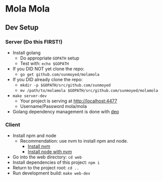 # Mola Mola

## Dev Setup

### Server (Do this FIRST!)

- Install golang
  - Do appropriate `GOPATH` setup
  - Test with: `echo $GOPATH`
- If you DID NOT yet clone the repo:
    - `go get github.com/sunmoyed/molamola`
- If you DID already clone the repo:
    - `mkdir -p $GOPATH/src/github.com/sunmoyed`
    - `mv /path/to/molamola $GOPATH/src/github.com/sunmoyed/molamola`
- `make server-dev`
  - Your project is serving at [http://localhost:4477]()
  - Username/Password mola/mola
- Golang dependency management is done with [dep](https://github.com/golang/dep)

### Client

- Install npm and node
  - Recommendation: use nvm to install npm and node.
    - [Install nvm](https://github.com/creationix/nvm#installation)
    - [Install node with nvm](https://github.com/creationix/nvm#usage)
- Go into the web directory: `cd web`
- Install dependencies of this project: `npm i`
- Return to the project root: `cd ..`
- Run development build: `make web-dev`
